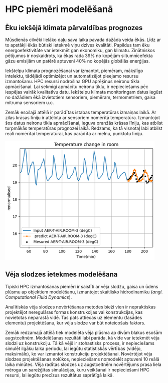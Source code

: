 # HPC piemēri modelēšanā

## Ēku iekšējā klimata pārvaldības prognozes 

Mūsdienās cilvēki lielāko daļu sava laika pavada dažāda veida ēkās. Līdz ar to apstākļi ēkās būtiski ietekmē viņu dzīves kvalitāti.
Papildus tam ēku energoefektivitāte var ietekmēt gan ekonomiku, gan klimatu. Zinātniskos pētījumos ir noskaidrots, ka ēkas rada 39% no kopējām siltumnīcefekta gāzu emisijām un patērē aptuveni 40% no kopējās globālās enerģijas. 

Iekštelpu klimata prognozēšanai var izmantot, piemēram, mākslīgo intelektu, tādējādi optimizējot un automatizējot pieejamo resursu izmantošanu. HPC resursi nodrošina GPU aprēķinus neironu tīkla apmācīšanai. Lai sekmīgi apmācītu neironu tīklu, ir nepieciešams pēc iespējas vairāk kvalitatīvu datu. Iekštelpu klimata monitoringam datus iegūst no dažādiem ēkā izvietotiem sensoriem, piemēram, termometriem, gaisa mitruma sensoriem u.c.

Zemāk esošajā attēlā ir parādītas istabas temperatūras izmaiņas laikā. Ar zilas krāsas līniju ir attēlota ar sensoriem nomērītā temperatūra. Izmantojot šos datus neironu tīkla apmācīšanai, ieguva oranžās krāsas līniju, kas atbilst turpmākās temperatūras prognozei laikā. Redzams, ka tā visnotaļ labi atbilst reāli nomērītai temperatūrai, kas parādīta ar melnu, punktotu līniju.

![Temperatūras prognozēšana](https://github.com/viktorszagorskis/hpc-pamati/blob/main/pix/PiemersEkas.PNG?raw=true)
<!-- :include-image: pix/piemers-ekas.png {fit: true, title: "Temperatūras prognozēšana"} -->

 
## Vēja slodzes ietekmes modelēšana 

Tipiski HPC izmantošanas piemēri ir saistīti ar vēja slodžu, gaisa un ūdens plūsmu ap objektiem modelēšanu, izmantojot skaitlisko hidrodinamiku (*angl. Computational Fluid Dynamics*). 

Analītiskās vēja slodzes novērtēšanas metodes bieži vien ir nepraktiskas projektējot neregulāras formas konstrukcijas vai konstrukcijas, kas novietotas neparastā vidē. Tas pats attiecas uz elementu (fasādes elementu) projektēšanu, kur vēja slodze var būt noteicošais faktors.

Zemāk redzamajā attēlā tiek modelēta vēja plūsma ap divām blakus esošām augstceltnēm. Modelēšanas rezultāti labi parāda, kā vide var ietekmēt vēja slodzi uz konstrukciju. Tā kā vējš ir stohastisks process, ir nepieciešams simulēt ilgāku laika periodu, lai iegūtu statistiskās vērtības (vidējo, maksimālo), ko var izmantot konstrukciju projektēšanai. Novērtējot vēja slodzes projektēšanas nolūkos, nepieciešams nomodelēt aptuveni 10 reālā laika minūtes. Vēja radītas slodzes uz augstceltnēm novērtējums prasa liela mēroga un sarežģītas simulācijas, kuru veikšanai ir nepieciešami HPC resursi, lai iegūtu precīzus rezultātus saprātīgā laikā.

<!-- ![Temperatūras prognozēšana](https://github.com/viktorszagorskis/hpc-pamati/blob/main/pix/PiemersVejs.png?raw=true) -->


<!-- <img src="https://github.com/viktorszagorskis/hpc-pamati/blob/main/pix/PiemersVejs.png" alt="Vēja slodzes prognozēšana" width="600"/> -->


<!-- :include-image: https://github.com/viktorszagorskis/hpc-pamati/blob/main/pix/PiemersVejs.png" {fit: true, title: "Vēja slodzes prognozēšana""} -->

